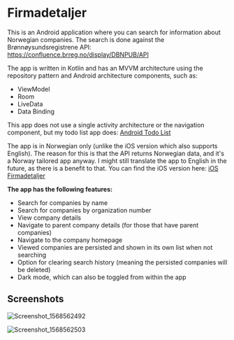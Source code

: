 # Firmadetaljer

This is an Android application where you can search for information about Norwegian companies. The search is done against the Brønnøysundsregistrene API: https://confluence.brreg.no/display/DBNPUB/API 

The app is written in Kotlin and has an MVVM architecture using the repository pattern and Android architecture components, such as:

- ViewModel
- Room
- LiveData
- Data Binding

This app does not use a single activity architecture or the navigation component, but my todo list app does: [Android Todo List](https://github.com/fredrik9000/TodoList_Android) 

The app is in Norwegian only (unlike the iOS version which also supports English). The reason for this is that the API returns Norwegian data, and it's a Norway tailored app anyway. I might still translate the app to English in the future, as there is a benefit to that. You can find the iOS version here: [iOS Firmadetaljer](https://github.com/fredrik9000/Firmadetaljer_iOS)

**The app has the following features:**

- Search for companies by name
- Search for companies by organization number
- View company details
- Navigate to parent company details (for those that have parent companies)
- Navigate to the company homepage
- Viewed companies are persisted and shown in its own list when not searching
- Option for clearing search history (meaning the persisted companies will be deleted)
- Dark mode, which can also be toggled from within the app


## Screenshots

![Screenshot_1568562492](https://user-images.githubusercontent.com/13121494/64924115-3519af80-d7e1-11e9-808c-8e9a9bcc7351.png)

![Screenshot_1568562503](https://user-images.githubusercontent.com/13121494/64924116-38ad3680-d7e1-11e9-8234-47a28f03c325.png)
